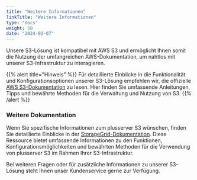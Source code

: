 ```yaml
---
title: "Weitere Informationen"
linkTitle: "Weitere Informationen"
type: "docs"
weight: 50
date: "2024-02-07"
---
```


Unsere S3-Lösung ist kompatibel mit AWS S3 und ermöglicht Ihnen somit die Nutzung der umfangreichen AWS-Dokumentation, um nahtlos mit unserer S3-Infrastruktur zu interagieren.

{{% alert title="Hinweis" %}}
Für detaillierte Einblicke in die Funktionalität und Konfigurationsoptionen unserer S3-Lösung empfehlen wir, die offizielle [AWS S3-Dokumentation](https://docs.aws.amazon.com/AmazonS3/latest/userguide/what-is-s3.html) zu lesen. Hier finden Sie umfassende Anleitungen, Tipps und bewährte Methoden für die Verwaltung und Nutzung von S3.
{{% /alert %}}

### Weitere Dokumentation

Wenn Sie spezifische Informationen zum plusserver S3 wünschen, finden Sie detaillierte Einblicke in der [StorageGrid-Dokumentation](https://docs.netapp.com/us-en/storagegrid-117/index.html). Diese Ressource bietet umfassende Informationen zu den Funktionen, Konfigurationsmöglichkeiten und bewährten Methoden für die Verwendung von plusserver S3 im Rahmen Ihrer S3-Infrastruktur.

Bei weiteren Fragen oder für zusätzliche Informationen zu unserer S3-Lösung steht Ihnen unser Kundenservice gerne zur Verfügung.
